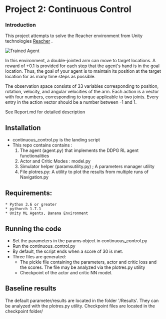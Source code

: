 [//]: # (Image References)

[image1]: https://user-images.githubusercontent.com/10624937/43851024-320ba930-9aff-11e8-8493-ee547c6af349.gif "Trained Agent"
[image2]: https://user-images.githubusercontent.com/10624937/43851646-d899bf20-9b00-11e8-858c-29b5c2c94ccc.png "Crawler"


# Project 2: Continuous Control

### Introduction

This project attempts to solve the Reacher environment from Unity technologies
 [Reacher](https://github.com/Unity-Technologies/ml-agents/blob/master/docs/Learning-Environment-Examples.md#reacher) .

![Trained Agent][image1]

In this environment, a double-jointed arm can move to target locations. A reward of +0.1 is provided for each step that the agent's hand is in the goal location. Thus, the goal of your agent is to maintain its position at the target location for as many time steps as possible.

The observation space consists of 33 variables corresponding to position, rotation, velocity, and angular velocities of the arm. Each action is a vector with four numbers, corresponding to torque applicable to two joints. Every entry in the action vector should be a number between -1 and 1.

See Report.md for detailed description

## Installation

* continuous_control.py is the landing script
* This repo contains contains :
	1. The agent (agent.py) that implements the DDPG RL agent functionalities   
	2. Actor and Critic Modes : model.py
	3. Simulator helper (paramsutility.py) ; A parameters manager utility
	4. File plotres.py: A utility to plot the results from multiple runs of Navigation.py

## Requirements:
	* Python 3.6 or greater
	* pythorch 1.7.1
	* Unity ML Agents, Banana Environment

## Running the code
* Set the parameters in the params object in continuous_control.py
* Run the continuous_control.py
* By default, the script ends when a score of 30 is met.
* Three files are generated:
	* The pickle file containing the parameters, actor and critic loss and the scores. The file may be analyzed via the plotres.py utility
	* Checkpoint of the actor and critic NN model.
## Baseline results
The default parameter/results are located in the folder '/Results'. They can be analyzed with the plotres.py utility.
Checkpoint files are located in the checkpoint folder/


